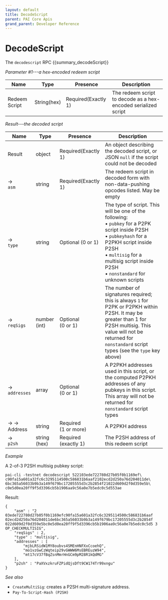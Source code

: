 ```yaml
---
layout: default
title: DecodeScript
parent: PAI Core Apis
grand_parent: Developer Reference
---
```


DecodeScript
========================

The `decodescript` RPC {{summary_decodeScript}}

*Parameter #1---a hex-encoded redeem script*

| Name         | Type      | Presence            | Description
|--------------|-----------|---------------------|-------------
|Redeem Script |String(hex)| Required(Exactly 1) | The redeem script to decode as a hex-encoded serialized script

*Result---the decoded script*

| Name  		   | Type         | Presence                | Description
|------------------|--------------|-------------------------|-------------
|Result 		   | object       | Required(Exactly 1)     | An object describing the decoded script, or JSON `null` if the script could not be decoded
|→<br> `asm`	   | string       | Required(Exactly 1)     | The redeem script in decoded form with non-data-pushing opcodes listed.  May be empty
|→<br> `type` 	   | string       | Optional (0 or 1)       | The type of script. This will be one of the following: <br>• `pubkey` for a P2PK script inside P2SH<br>• `pubkeyhash` for a P2PKH script inside P2SH<br>• `multisig` for a multisig script inside P2SH<br>• `nonstandard` for unknown scripts
|→<br>`reqSigs`    | number (int) | Optional<br>(0 or 1)    | The number of signatures required; this is always `1` for P2PK or P2PKH within P2SH.  It may be greater than 1 for P2SH multisig.  This value will not be returned for `nonstandard` script types (see the `type` key above)
| →<br>`addresses` | array        | Optional<br>(0 or 1)    | A P2PKH addresses used in this script, or the computed P2PKH addresses of any pubkeys in this script.  This array will not be returned for `nonstandard` script types
| → →<br>Address   | string       | Required<br>(1 or more) | A P2PKH address
| →<br>`p2sh`      | string (hex) | Required<br>(exactly 1) | The P2SH address of this redeem script

*Example*

A 2-of-3 P2SH multisig pubkey script:

```
pai-cli -testnet decodescript 522103ede722780d27b05f0b1169ef\
c90fa15a601a32fc6c3295114500c586831b6aaf2102ecd2d250a76d204011de\
6bc365a56033b9b3a149f679bc17205555d3c2b2854f21022d609d2f0d359e5b\
c0e5d0ea20ff9f5d3396cb5b1906aa9c56a0e7b5edc0c5d553ae
```

Result:

```
{
    "asm" : "2 03ede722780d27b05f0b1169efc90fa15a601a32fc6c3295114500c586831b6aaf 02ecd2d250a76d204011de6bc365a56033b9b3a149f679bc17205555d3c2b2854f 022d609d2f0d359e5bc0e5d0ea20ff9f5d3396cb5b1906aa9c56a0e7b5edc0c5d5 3 OP_CHECKMULTISIG",
    "reqSigs" : 2,
    "type" : "multisig",
    "addresses" : [
        "mjbLRSidW1MY8oubvs4SMEnHNFXxCcoehQ",
        "mo1vzGwCzWqteip29vGWWW6MsEBREuzW94",
        "mt17cV37fBqZsnMmrHnGCm9pM28R1kQdMG"
    ],
    "p2sh" : "PaXVxzkruFZPidQjsDft9CW174Tr99xngu"
}
```

*See also*

* `CreateMultiSig`: creates a P2SH multi-signature address.
* `Pay-To-Script-Hash (P2SH)`
